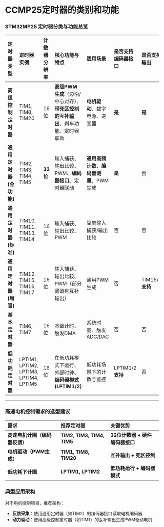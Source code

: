 # CCMP25定时器的类别和功能

### STM32MP25 定时器分类与功能总览

| 定时器类型 | 定时器实例 | 计数器分辨率 | 核心功能与特点 | 适用场景 | 是否支持编码器接口 | 是否支持互补输出 |
| :--- | :--- | :--- | :--- | :--- | :--- | :--- |
| **高级控制定时器** | TIM1, TIM8, TIM20 | 16位 | **高级PWM生成**（边沿/中心对齐）、**带死区控制的互补输出**、刹车功能、定时器联动 | **电机驱动**、数字电源、逆变器 | **是** | **是** |
| **通用定时器 (全功能)** | TIM2, TIM3, TIM4, TIM5 | **32位** | 输入捕获、输出比较、PWM、**编码器接口**、定时器联动 | **通用高频计数**、**编码器测量**、PWM生成 | **是** | 否 |
| **通用定时器 (标准)** | TIM10, TIM11, TIM13, TIM14 | 16位 | 输入捕获、输出比较、PWM | 简单输入捕获/输出比较 | 否 | 否 |
| **通用定时器 (增强)** | TIM12, TIM15, TIM16, TIM17 | 16位 | 输入捕获、输出比较、PWM（部分通道有互补输出） | 通用PWM生成 | 否 | TIM15/16/17**支持** |
| **基本定时器** | TIM6, TIM7 | 16位 | 基础计时、触发DMA | 系统时基、触发ADC/DAC | 否 | 否 |
| **低功耗定时器** | LPTIM1, LPTIM2, LPTIM3, LPTIM4, LPTIM5 | 16位 | 在低功耗模式下运行、外部时钟、**编码器模式(LPTIM1/2)** | 低功耗场景下的计数与监控 | LPTIM1/2**支持** | 否 |

---

### 高速电机控制需求的选型建议

| 需求 | 推荐定时器 | 关键优势 |
| :--- | :--- | :--- |
| **高速电机计圈（编码器反馈）** | **TIM2, TIM3, TIM4, TIM5** | **32位计数器 + 硬件编码器接口** |
| **电机驱动（PWM生成）** | **TIM1, TIM8, TIM20** | **互补输出 + 死区控制** |
| **低功耗下计圈** | **LPTIM1, LPTIM2** | **低功耗运行 + 编码器模式** |

### 典型应用架构

对于电机控制项目，推荐架构：
- **反馈采集**：使用通用定时器（如TIM2）的编码器接口读取电机编码器
- **动力驱动**：使用高级控制定时器（如TIM1）的互补输出生成PWM驱动电机
